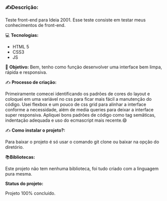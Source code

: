 

### ✍️**Descrição:**

Teste front-end para Ideia  2001. Esse teste consiste em testar
meus conhecimentos de front-end.

 💻  **Tecnologias:**

-   HTML 5
-   CSS3
-   JS


🎯  **Objetivo:**  Bem, tenho como função desenvolver uma interface bem limpa, rápida e responsiva.  

✍️  **Processo de criação:**

Primeiramente comecei identificando os padrões de cores do layout e coloquei em uma variável no css para ficar mais fácil a manutenção do código. Usei flexbox e um pouco de css grid para alinhar a interface conforme a necessidade, além de media queries para deixar a interface super responsiva. Apliquei bons padrões de código como tag semâticas, indentação adequada e uso do ecmascript mais recente.😄

✍️  **Como instalar o projeto?:**

Para baixar o projeto é só usar o comando git clone ou baixar na opção do diretório.

📚**Bibliotecas:**

Este projeto não tem nenhuma biblioteca, foi tudo criado com a linguagem pura mesma.

**Status do projeto:**

Projeto 100% concluído.
